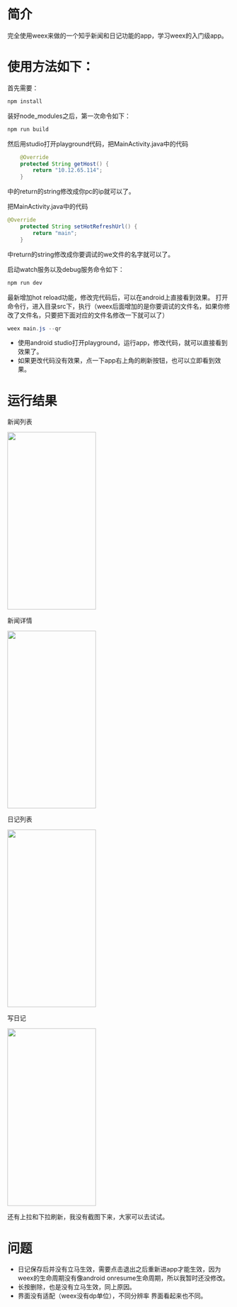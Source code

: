 # 简介

完全使用weex来做的一个知乎新闻和日记功能的app，学习weex的入门级app。

# 使用方法如下：

首先需要：
``` java
npm install
```

装好node_modules之后，第一次命令如下：
``` java
npm run build
```
然后用studio打开playground代码，把MainActivity.java中的代码
``` java
    @Override
    protected String getHost() {
        return "10.12.65.114";
    }
```
中的return的string修改成你pc的ip就可以了。

把MainActivity.java中的代码
``` java
@Override
    protected String setHotRefreshUrl() {
        return "main";
    }
```
中return的string修改成你要调试的we文件的名字就可以了。

启动watch服务以及debug服务命令如下：
``` java
npm run dev
```

最新增加hot reload功能，修改完代码后，可以在android上直接看到效果。
打开命令行，进入目录src下，执行（weex后面增加的是你要调试的文件名，如果你修改了文件名，只要把下面对应的文件名修改一下就可以了）
``` java
weex main.js --qr
```

-  使用android studio打开playground，运行app，修改代码，就可以直接看到效果了。
-  如果更改代码没有效果，点一下app右上角的刷新按钮，也可以立即看到效果。

# 运行结果

新闻列表

<img src="http://img.blog.csdn.net/20170206214738150?watermark/2/text/aHR0cDovL2Jsb2cuY3Nkbi5uZXQvemptMDUxOA==/font/5a6L5L2T/fontsize/400/fill/I0JBQkFCMA==/dissolve/70/gravity/SouthEast" width="200px" height="400px"/>

新闻详情

<img src="http://img.blog.csdn.net/20170206214702556?watermark/2/text/aHR0cDovL2Jsb2cuY3Nkbi5uZXQvemptMDUxOA==/font/5a6L5L2T/fontsize/400/fill/I0JBQkFCMA==/dissolve/70/gravity/SouthEast" width="200px" height="400px"/>

日记列表

<img src="http://img.blog.csdn.net/20170206214802174?watermark/2/text/aHR0cDovL2Jsb2cuY3Nkbi5uZXQvemptMDUxOA==/font/5a6L5L2T/fontsize/400/fill/I0JBQkFCMA==/dissolve/70/gravity/SouthEast" width="200px" height="400px"/>

写日记

<img src="http://img.blog.csdn.net/20170206214852994?watermark/2/text/aHR0cDovL2Jsb2cuY3Nkbi5uZXQvemptMDUxOA==/font/5a6L5L2T/fontsize/400/fill/I0JBQkFCMA==/dissolve/70/gravity/SouthEast" width="200px" height="400px"/>

还有上拉和下拉刷新，我没有截图下来，大家可以去试试。

# 问题
-  日记保存后并没有立马生效，需要点击退出之后重新进app才能生效，因为weex的生命周期没有像android onresume生命周期，所以我暂时还没修改。
-  长按删除，也是没有立马生效，同上原因。
-  界面没有适配（weex没有dp单位），不同分辨率 界面看起来也不同。








